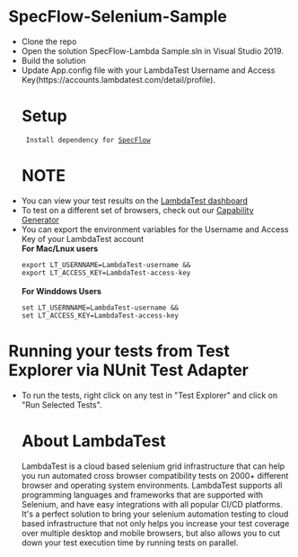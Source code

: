 # SpecFlow-Selenium-Sample
<ul>
<li>Clone the repo</li>
<li>Open the solution SpecFlow-Lambda Sample.sln in Visual Studio 2019.</li>
<li>Build the solution</li>
<li>Update App.config file with your LambdaTest Username and Access Key(https://accounts.lambdatest.com/detail/profile).</li>
<h1>Setup</h1>
<code> Install dependency for <a href="https://specflow.org/getting-started/">SpecFlow</a> </code>
<h1>NOTE</h1>
<ui>
<li> You can view your test results on the <a href="https://automation.lambdatest.com/">LambdaTest dashboard</a> </li>

<li>To test on a different set of browsers, check out our <a href="https://www.lambdatest.com/capabilities-generator/">Capability Generator</a></li>

<li>You can export the environment variables for the Username and Access Key of your LambdaTest account</li>
<b>For Mac/Lnux users</b><br>
<code>
export LT_USERNNAME=LambdaTest-username &&
export LT_ACCESS_KEY=LambdaTest-access-key
</code>
<br>
<b>For Winddows Users</b>
<br>
<code>
set LT_USERNNAME=LambdaTest-username &&
set LT_ACCESS_KEY=LambdaTest-access-key
</code>


</ul>
<b><h1>Running your tests from Test Explorer via NUnit Test Adapter</h1></b>
<ul>
<li>To run the tests, right click on any test in "Test Explorer" and click on "Run Selected Tests". </li>


<h1>About LambdaTest</h1>
<p>
LambdaTest is a cloud based selenium grid infrastructure that can help you run automated cross browser compatibility tests on 2000+ different browser and operating system environments. LambdaTest supports all programming languages and frameworks that are supported with Selenium, and have easy integrations with all popular CI/CD platforms. It's a perfect solution to bring your selenium automation testing to cloud based infrastructure that not only helps you increase your test coverage over multiple desktop and mobile browsers, but also allows you to cut down your test execution time by running tests on parallel.
</p>

